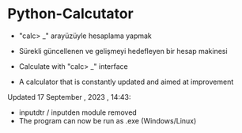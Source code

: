 # Python-Calcutator

* "calc> _" arayüzüyle hesaplama yapmak
* Sürekli güncellenen ve gelişmeyi hedefleyen bir hesap makinesi 

* Calculate with "calc> _" interface
* A calculator that is constantly updated and aimed at improvement

Updated 17 September , 2023 , 14:43:

* inputdtr / inputden module removed
* The program can now be run as .exe (Windows/Linux)